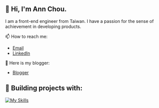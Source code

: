 ## 👋 Hi, I'm Ann Chou.
I am a front-end engineer from Taiwan. I have a passion for the sense of achievement in developing products.

📫 How to reach me:
- [Email](mailto:chouann013@gmail.com)
- [LinkedIn](https://www.linkedin.com/in/annchou/)

:pencil: Here is my blogger:
- [Blogger](https://vocus.cc/salon/annchou_salon/room/annchou_coding)

## :bookmark_tabs: Building projects with:
[![My Skills](https://skillicons.dev/icons?i=react,vue,vite,jquery,bootstrap,tailwind,figma)](https://skillicons.dev)




<!--
**AnnChouCode/AnnChouCode** is a ✨ _special_ ✨ repository because its `README.md` (this file) appears on your GitHub profile.

Here are some ideas to get you started:

- 🔭 I’m currently working on ...
- 🌱 I’m currently learning ...
- 👯 I’m looking to collaborate on ...
- 🤔 I’m looking for help with ...
- 💬 Ask me about ...
- 📫 How to reach me: ...
- 😄 Pronouns: ...
- ⚡ Fun fact: ...
-->
